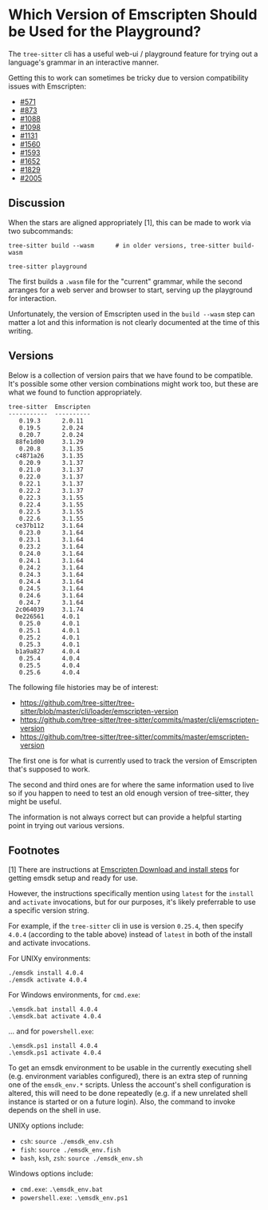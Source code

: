 # Which Version of Emscripten Should be Used for the Playground?

The `tree-sitter` cli has a useful web-ui / playground feature
for trying out a language's grammar in an interactive manner.

Getting this to work can sometimes be tricky due to version
compatibility issues with Emscripten:

* [#571](https://github.com/tree-sitter/tree-sitter/issues/571)
* [#873](https://github.com/tree-sitter/tree-sitter/issues/873)
* [#1088](https://github.com/tree-sitter/tree-sitter/issues/1088)
* [#1098](https://github.com/tree-sitter/tree-sitter/issues/1098)
* [#1131](https://github.com/tree-sitter/tree-sitter/issues/1131)
* [#1560](https://github.com/tree-sitter/tree-sitter/issues/1560)
* [#1593](https://github.com/tree-sitter/tree-sitter/issues/1593)
* [#1652](https://github.com/tree-sitter/tree-sitter/issues/1652)
* [#1829](https://github.com/tree-sitter/tree-sitter/issues/1829)
* [#2005](https://github.com/tree-sitter/tree-sitter/discussions/2005)

## Discussion

When the stars are aligned appropriately [1], this can be made to
work via two subcommands:

```
tree-sitter build --wasm      # in older versions, tree-sitter build-wasm
```

```
tree-sitter playground
```

The first builds a `.wasm` file for the "current" grammar, while the
second arranges for a web server and browser to start, serving up the
playground for interaction.

Unfortunately, the version of Emscripten used in the `build --wasm` step
can matter a lot and this information is not clearly documented at the
time of this writing.

## Versions

Below is a collection of version pairs that we have found to be
compatible.  It's possible some other version combinations might work
too, but these are what we found to function appropriately.

```
tree-sitter  Emscripten
-----------  ----------
   0.19.3      2.0.11
   0.19.5      2.0.24
   0.20.7      2.0.24
  88fe1d00     3.1.29
   0.20.8      3.1.35
  c4871a26     3.1.35
   0.20.9      3.1.37
   0.21.0      3.1.37
   0.22.0      3.1.37
   0.22.1      3.1.37
   0.22.2      3.1.37
   0.22.3      3.1.55
   0.22.4      3.1.55
   0.22.5      3.1.55
   0.22.6      3.1.55
  ce37b112     3.1.64
   0.23.0      3.1.64
   0.23.1      3.1.64
   0.23.2      3.1.64
   0.24.0      3.1.64
   0.24.1      3.1.64
   0.24.2      3.1.64
   0.24.3      3.1.64
   0.24.4      3.1.64
   0.24.5      3.1.64
   0.24.6      3.1.64
   0.24.7      3.1.64
  2c064039     3.1.74
  0e226561     4.0.1
   0.25.0      4.0.1
   0.25.1      4.0.1
   0.25.2      4.0.1
   0.25.3      4.0.1
  b1a9a827     4.0.4
   0.25.4      4.0.4
   0.25.5      4.0.4
   0.25.6      4.0.4
```

The following file histories may be of interest:

* https://github.com/tree-sitter/tree-sitter/blob/master/cli/loader/emscripten-version
* https://github.com/tree-sitter/tree-sitter/commits/master/cli/emscripten-version
* https://github.com/tree-sitter/tree-sitter/commits/master/emscripten-version

The first one is for what is currently used to track the version of
Emscripten that's supposed to work.

The second and third ones are for where the same information used to
live so if you happen to need to test an old enough version of
tree-sitter, they might be useful.

The information is not always correct but can provide a helpful
starting point in trying out various versions.

## Footnotes

[1] There are instructions at [Emscripten Download and install
steps](https://emscripten.org/docs/getting_started/downloads.html)
for getting emsdk setup and ready for use.

However, the instructions specifically mention using `latest` for the
`install` and `activate` invocations, but for our purposes, it's
likely preferrable to use a specific version string.

For example, if the `tree-sitter` cli in use is version `0.25.4`, then
specify `4.0.4` (according to the table above) instead of `latest` in
both of the install and activate invocations.

For UNIXy environments:

```
./emsdk install 4.0.4
./emsdk activate 4.0.4
```

For Windows environments, for `cmd.exe`:

```
.\emsdk.bat install 4.0.4
.\emsdk.bat activate 4.0.4
```

... and for `powershell.exe`:

```
.\emsdk.ps1 install 4.0.4
.\emsdk.ps1 activate 4.0.4
```

To get an emsdk environment to be usable in the currently executing
shell (e.g. environment variables configured), there is an extra step
of running one of the `emsdk_env.*` scripts.  Unless the account's
shell configuration is altered, this will need to be done repeatedly
(e.g. if a new unrelated shell instance is started or on a future
login).  Also, the command to invoke depends on the shell in use.

UNIXy options include:

* `csh`: `source ./emsdk_env.csh`
* `fish`: `source ./emsdk_env.fish`
* `bash`, `ksh`, `zsh`: `source ./emsdk_env.sh`

Windows options include:

* `cmd.exe`: `.\emsdk_env.bat`
* `powershell.exe`: `.\emsdk_env.ps1`

